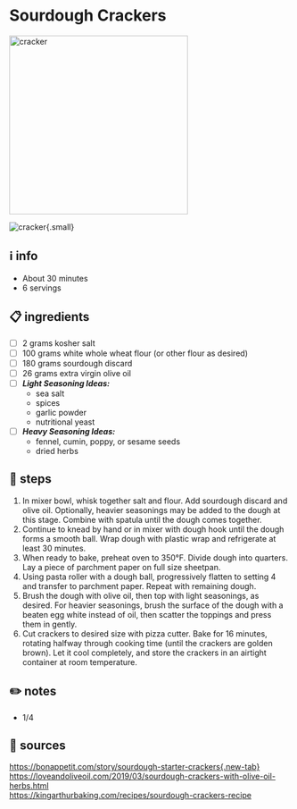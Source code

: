 # Sourdough Crackers
<img src="https://assets.bonappetit.com/photos/5ea9da3feee08767a7c6ab5e/16:9/w_1000,c_limit/_Basically-Sourdough-Crackers.jpg" alt="cracker" width="320"/>

![cracker](https://assets.bonappetit.com/photos/5ea9da3feee08767a7c6ab5e/16:9/w_1000,c_limit/_Basically-Sourdough-Crackers.jpg){.small}

## ℹ️ info  
* About 30 minutes
* 6 servings

## 📋 ingredients  
- [ ] 2	grams	kosher salt
- [ ] 100	grams	white whole wheat flour (or other flour as desired)
- [ ] 180	grams	sourdough discard
- [ ] 26	grams	extra virgin olive oil
- [ ] ***Light Seasoning Ideas:***  
	- sea salt
	- spices
	- garlic powder
	- nutritional yeast
- [ ] ***Heavy Seasoning Ideas:***  
	- fennel, cumin, poppy, or sesame seeds
	- dried herbs

## 🔪 steps  
1. In mixer bowl, whisk together salt and flour. Add sourdough discard and olive oil. Optionally, heavier seasonings may be added to the dough at this stage. Combine with spatula until the dough comes together.
2. Continue to knead by hand or in mixer with dough hook until the dough forms a smooth ball. Wrap dough with plastic wrap and refrigerate at least 30 minutes.
3. When ready to bake, preheat oven to 350°F. Divide dough into quarters. Lay a piece of parchment paper on full size sheetpan.
4. Using pasta roller with a dough ball, progressively flatten to setting 4 and transfer to parchment paper. Repeat with remaining dough.
5. Brush the dough with olive oil, then top with light seasonings, as desired. For heavier seasonings, brush the surface of the dough with a beaten egg white instead of oil, then scatter the toppings and press them in gently.
6. Cut crackers to desired size with pizza cutter. Bake for 16 minutes, rotating halfway through cooking time (until the crackers are golden brown). Let it cool completely, and store the crackers in an airtight container at room temperature.

## ✏️ notes  
* 1/4

## 🔗 sources  
https://bonappetit.com/story/sourdough-starter-crackers{.new-tab}  
https://loveandoliveoil.com/2019/03/sourdough-crackers-with-olive-oil-herbs.html  
https://kingarthurbaking.com/recipes/sourdough-crackers-recipe  
